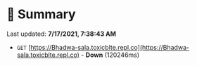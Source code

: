 # 📖 Summary
Last updated: **7/17/2021, 7:38:43 AM**

- `GET` [https://Bhadwa-sala.toxicblte.repl.co](https://Bhadwa-sala.toxicblte.repl.co) - **Down** (120246ms)
